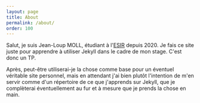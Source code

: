 ```yaml
---
layout: page
title: About
permalink: /about/
order: 100
---
```

Salut, je suis Jean-Loup MOLL, étudiant à l'[ESIR](https://esir.univ-rennes1.fr) depuis 2020.
Je fais ce site juste pour apprendre à utiliser Jekyll dans le cadre de mon stage. C'est donc un TP.

Après, peut-être utiliserai-je la chose comme base pour un éventuel véritable site personnel, mais en attendant j'ai bien plutôt l'intention de m'en servir comme d'un répertoire de ce que j'apprends sur Jekyll, que je complèterai éventuellement au fur et à mesure que je prends la chose en main.